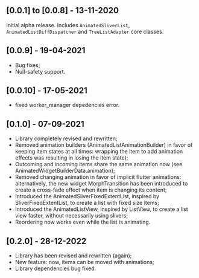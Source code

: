 ## [0.0.1] to [0.0.8] - 13-11-2020

Initial alpha release. Includes `AnimatedSliverList`, `AnimatedListDiffDispatcher` and `TreeListAdapter` core classes.

## [0.0.9] - 19-04-2021

- Bug fixes;
- Null-safety support.

## [0.0.10] - 17-05-2021

- fixed worker_manager depedencies error.

## [0.1.0] - 07-09-2021

- Library completely revised and rewritten;
- Removed animation builders (AnimatedListAnimationBuilder) in favor of keeping item states at all times: wrapping the item to add animation effects was resulting in losing the item state);
- Outcoming and incoming items share the same animation now (see AnimatedWidgetBuilderData.animation);
- Removed changing animation in favor of implicit flutter animations: alternatively, the new widget MorphTransition has been introduced to create a cross-fade effect when item is changing its content;
- Introduced the AnimatedSliverFixedExtentList, inspired by SliverFixedExtentList, to create a list with fixed size items;
- Introduced the AnimatedListView, inspired by ListView, to create a list view faster, without necessarily using slivers;
- Reordering now works even while the list is animating.

## [0.2.0] - 28-12-2022

- Library has been revised and rewritten (again);
- New feature: now, items can be moved with animations;
- Library dependencies bug fixed.
